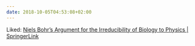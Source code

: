 ```yaml
---
date: 2018-10-05T04:53:08+02:00
---
```


Liked: [Niels Bohr’s Argument for the Irreducibility of Biology to Physics | SpringerLink](https://link.springer.com/chapter/10.1007/978-94-015-8106-6_10)
